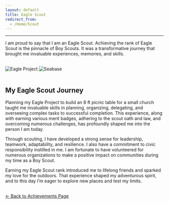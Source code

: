 ```yaml
---
layout: default
title: Eagle Scout
redirect_from:
  - /Home/Scout
---
```


<hr/>

<p class="card-text">
  I am proud to say that I am an Eagle Scout. Achieving the rank of Eagle Scout is the pinnacle of Boy Scouts. It was a transformative journey that brought me invaluable experiences, memories, and skills.
</p>

<br/>

<div class="container">
  <div class="d-flex justify-content-center flex-wrap image-container">
    <img class="img-fluid rounded d-block m-2"
         src="{{ '/assets/achievementimage/eagleproject-min.JPG' | relative_url }}"
         alt="Eagle Project" loading="lazy" />
    <img class="img-fluid rounded d-block m-2"
         src="{{ '/assets/achievementimage/Seabase-min.jpg' | relative_url }}"
         alt="Seabase" loading="lazy" />
  </div>
</div>

<br/>

<div class="container mt-5">
  <div class="card">
    <div class="card-body">
      <h2 class="card-title">My Eagle Scout Journey</h2>
      <p class="card-text">
        Planning my Eagle Project to build an 8 ft picnic table for a small church taught me invaluable skills in planning, organizing, delegating, and overseeing complex tasks to successful completion. This experience, along with earning various merit badges, adhering to the scout oath and law, and overcoming numerous challenges, has profoundly shaped me into the person I am today.
      </p>
      <p class="card-text">
        Through scouting, I have developed a strong sense for leadership, teamwork, adaptability, and resilience. I also have a commitment to civic responsibility instilled in me. I am fortunate to have volunteered for numerous organizations to make a positive impact on communities during my time as a Boy Scout.
      </p>
      <p class="card-text">
        Earning my Eagle Scout rank introduced me to lifelong friends and sparked my love for the outdoors. That experience shaped my adventurous spirit, and to this day I’m eager to explore new places and test my limits.
      </p>
    </div>
  </div>
</div>

<br/>

<div>
  <a class="btn btn-outline-primary" href="{{ '/achievements/' | relative_url }}">
    &larr; Back to Achievements Page
  </a>
</div>

<br/>
